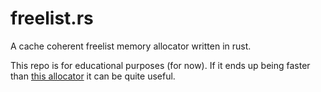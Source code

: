# freelist.rs
A cache coherent freelist memory allocator written in rust.

This repo is for educational purposes (for now).  If it ends up being faster than [this allocator](https://docs.rs/allocators/0.1.9/allocators/freelist/struct.FreeList.html) it can be quite useful.
